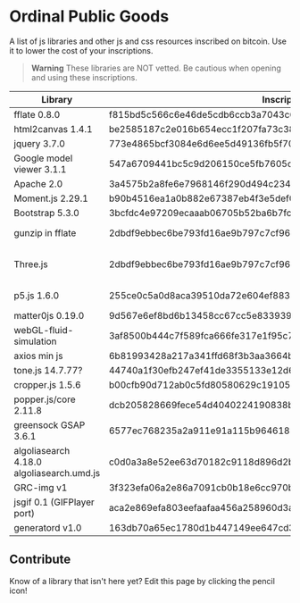 # Ordinal Public Goods
A list of js libraries and other js and css resources inscribed on bitcoin. Use it to lower the cost of your inscriptions. 

> **Warning**
> These libraries are NOT vetted. Be cautious when opening and using these inscriptions. 

| Library | Inscription ID | Format | Notes | Source | 
| --- | --- | --- | --- | --- |
|fflate 0.8.0 | f815bd5c566c6e46de5cdb6ccb3a7043c63deeba61f4234baea84b602b0d4440i0 | none | | [harry.xbt](https://twitter.com/hbeckeri/status/1671917397832335361?s=20)
| html2canvas 1.4.1 | be2585187c2e016b654ecc1f207fa73c38e55eee404cdf709346c4511689d24ai0 | none | | [king bootoshi](https://twitter.com/KingBootoshi/status/1670534828922400768?s=20)
|jquery 3.7.0 | 773e4865bcf3084e6d6ee5d49136fb5f7071d4c050ec4aeeaeb9c6d24fea5fc1i0 | none | | [inscribed.space](https://twitter.com/InscribedSpace/status/1671541360703205381?s=20)
| Google model viewer 3.1.1 | 547a6709441bc5c9d206150ce5fb7605c28a90c46bd6e4330c4420cb41477aeai0 | none | see tweet for useage | [harry.xbt](https://twitter.com/hbeckeri/status/1671917397832335361?s=20)
| Apache 2.0 | 3a4575b2a8fe6e7968146f290d494c2346d40ff692314050babcaa7268347f4bi0 | none | untested |  inscribed.space
| Moment.js 2.29.1 | b90b4516ea1a0b882e67387eb4f3e5def0307704b046e8ef98c5e72092c47eedi0 | none | | inscribed.space 
| Bootstrap 5.3.0 | 3bcfdc4e97209ecaaab06705b52ba6b7fc9d1cee77404ac15e655ce691a44654i0 | none | | inscribed.space
| gunzip in fflate | 2dbdf9ebbec6be793fd16ae9b797c7cf968ab2427166aaf390b90b71778266abi0 | gzip | need to do inscription.split("\n")[28] |  [onchain monkey](https://github.com/metagood/OCM-Dimensions/blob/main/README.md)
| Three.js | 2dbdf9ebbec6be793fd16ae9b797c7cf968ab2427166aaf390b90b71778266abi0 | gzip | to extract and use: inscription.split("\n")[32] fflate.strFromU8(fflate.gunzipSync(new Uint8Array(Array.from(atob(d3)).map((char)=>char.charCodeAt(0))))) |  [onchain monkey](https://github.com/metagood/OCM-Dimensions/blob/main/README.md)
| p5.js 1.6.0 | 255ce0c5a0d8aca39510da72e604ef8837519028827ba7b7f723b7489f3ec3a4i0 | gzip | see [example](/examples/p5js.html) | [onchain monkey](https://github.com/metagood/OCM-Dimensions/blob/main/README.md)
| matter0js 0.19.0 | 9d567e6ef8bd6b13458cc67cc5e8339395a4433e45db4554ff83c88a5df8bae2i0 | none | | [found on ord.io](https://www.ord.io/11774132)
| webGL-fluid-simulation | 3af8500b444c7f589fca666fe317e1f95c7226d49dc23f8a4b86093f01f3e7adi0 | none | | [found on ord.io](https://www.ord.io/11846310)
| axios min js | 6b81993428a217a341ffd68f3b3aa3664b2cfc674d57aad0d3b6daa0f125b821i0 | none | | [found on ord.io](https://www.ord.io/12399396)
| tone.js 14.7.77? | 44740a1f30efb247ef41de3355133e12d6f58ab4dc8a3146648e2249fa9c6a39i0 | none | | [found on ord.io](https://www.ord.io/13316104)
| cropper.js 1.5.6 | b00cfb90d712ab0c5fd80580629c1910538859e55b9a9d6306f734420f3721f5i0 | none | | [found on ord.io](https://www.ord.io/13345027)
| popper.js/core 2.11.8 | dcb205828669fece54d4040224190838bbe22b6d137ae9fc38c4b42f0777148ai0 | none | | [found on ord.io](https://www.ord.io/11821277)
| greensock GSAP 3.6.1 | 6577ec768235a2a911e91a115b964618581bde91d99bc58f5c7390fdfb155ae6i0 | none | may need license? | [found on ord.io](https://www.ord.io/14150095)
| algoliasearch 4.18.0 algoliasearch.umd.js | c0d0a3a8e52ee63d70182c9118d896d2bded3c82b7c74d1f8780519e19efb5cai0 | none | | [found on ord.io](https://www.ord.io/14291772)
| GRC-img v1 | 3f323efa06a2e86a7091cb0b18e6cc970bc747ea7b8b8e99a9431555fdf5d1d3i0 | none | | [ord.io](https://www.ord.io/14578041)
| jsgif 0.1 (GIFPlayer port) | aca2e869efa803eefaafaa456a258960d3aca8d90c1efd55d2fbf253a15201d0i0 | none | [source](https://github.com/antimatter15/jsgif) | [ord.io](https://www.ord.io/16620325)
| generatord v1.0 | 163db70a65ec1780d1b447149ee647cd3d5c733303f7708f3a78d08f9a8259b2i0 | none | generatord.io | [source](https://www.ord.io/13934203) 

## Contribute
Know of a library that isn't here yet? Edit this page by clicking the pencil icon!
